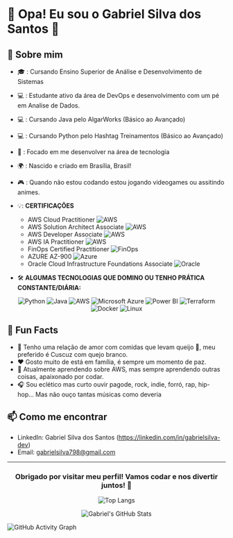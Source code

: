 # 👋 Opa! Eu sou o Gabriel Silva dos Santos 🙌

## 🚀 Sobre mim

- 🎓 : Cursando Ensino Superior de Análise e Desenvolvimento de Sistemas
- 💻 : Estudante ativo da área de DevOps e desenvolvimento com um pé em Analise de Dados. 
- 💻 : Cursando Java pelo AlgarWorks (Básico ao Avançado) 
- 💻 : Cursando Python pelo Hashtag Treinamentos (Básico ao Avançado) 
- 💼 : Focado em me desenvolver na área de tecnologia
- 🌍 : Nascido e criado em Brasília, Brasil!
- 🎮 : Quando não estou codando estou jogando videogames ou assitindo animes.
- 💡: **CERTIFICAÇÕES**
    - AWS Cloud Practitioner ![AWS](https://img.shields.io/badge/-AWS-232F3E?style=flat-square&logo=amazonaws&logoColor=white)
    - AWS Solution Architect Associate ![AWS](https://img.shields.io/badge/-AWS-232F3E?style=flat-square&logo=amazonaws&logoColor=white)
    - AWS Developer Associate ![AWS](https://img.shields.io/badge/-AWS-232F3E?style=flat-square&logo=amazonaws&logoColor=white)
    - AWS IA Practitioner ![AWS](https://img.shields.io/badge/-AWS-232F3E?style=flat-square&logo=amazonaws&logoColor=white)
    - FinOps Certified Practitioner ![FinOps](https://img.shields.io/badge/-FinOps-3A3A3A?style=flat-square&logo=finops&logoColor=white)
    - AZURE AZ-900 ![Azure](https://img.shields.io/badge/-Azure-0078D4?style=flat-square&logo=microsoftazure&logoColor=white)
    - Oracle Cloud Infrastructure Foundations Associate ![Oracle](https://img.shields.io/badge/-Oracle-F80000?style=flat-square&logo=oracle&logoColor=white)

- 🛠️ <B>ALGUMAS TECNOLOGIAS QUE DOMINO OU TENHO PRÁTICA CONSTANTE/DIÁRIA:</B>

<div align="center">
  
![Python](https://img.shields.io/badge/Python-3776AB?style=for-the-badge&logo=python&logoColor=white)
![Java](https://img.shields.io/badge/Java-007396?style=for-the-badge&logo=java&logoColor=white)
![AWS](https://img.shields.io/badge/AWS-232F3E?style=for-the-badge&logo=amazon-aws&logoColor=white)
![Microsoft Azure](https://img.shields.io/badge/Microsoft_Azure-0078D4?style=for-the-badge&logo=microsoftazure&logoColor=white)
![Power BI](https://img.shields.io/badge/PowerBI-F2C811?style=for-the-badge&logo=powerbi&logoColor=black)
![Terraform](https://img.shields.io/badge/Terraform-7B42BC?style=for-the-badge&logo=terraform&logoColor=white)
![Docker](https://img.shields.io/badge/Docker-2496ED?style=for-the-badge&logo=docker&logoColor=white)
![Linux](https://img.shields.io/badge/Linux-FCC624?style=for-the-badge&logo=linux&logoColor=black)


</div>

## 🧩 Fun Facts

- 🍲 Tenho uma relação de amor com comidas que levam queijo 🧀, meu preferido é Cuscuz com quejo branco.
- ❤️ Gosto muito de está em família, é sempre um momento de paz.
- 🌱 Atualmente aprendendo sobre AWS, mas sempre aprendendo outras coisas, apaixonado por codar.
- 🎧 Sou eclético mas curto ouvir pagode, rock, indie, forró, rap, hip-hop... Mas não ouço tantas músicas como deveria

## 📫 Como me encontrar

- LinkedIn: Gabriel Silva dos Santos (https://linkedin.com/in/gabrielsilva-dev)
- Email: gabrielsilva798@gmail.com 

---

<div align="center">

### Obrigado por visitar meu perfil! Vamos codar e nos divertir juntos! 🚀

</div>


<div align="center">
  
![Top Langs](https://github-readme-stats.vercel.app/api/top-langs/?username=gabrielsilva798&layout=compact&theme=dark)

</div>

<div align="center">

![Gabriel's GitHub Stats](https://github-readme-streak-stats.herokuapp.com/?user=gabrielsilva798&theme=dark&hide_border=true)


</div>

![GitHub Activity Graph](https://github-readme-activity-graph.vercel.app/graph?username=gabrielsilva798&theme=react-dark)